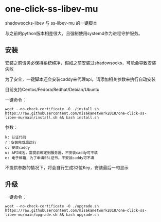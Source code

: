 # one-click-ss-libev-mu
shadowsocks-libev 与 ss-libev-mu 的一键脚本

与之前的python版本相差很大，且强制使用systemd作为进程守护服务。

## 安装

安装之前请务必保持系统纯净，假如之前安装过shadowsocks，可能会导致安装失败

为了安全，一键脚本还会安装caddy来代理api，请添加相关参数来执行自动安装

目前支持Centos/Fedora/Redhat/Debian/Ubuntu

一键命令：
```
wget --no-check-certificate -O ./install.sh https://raw.githubusercontent.com/misakanetwork2018/one-click-ss-libev-mu/main/install.sh && bash install.sh
```

参数：
```
k: 认证代码
r：安装完成后运行
c: 安装caddy
u: API域名，需提前绑定到服务器，不安装caddy可不填
e: 电子邮箱，为了申请SSL证书，不安装caddy可不填
```

不提供参数的情况下，将会自行生成32位Key，安装最后一句显示

## 升级
一键命令：
```
wget --no-check-certificate -O ./upgrade.sh https://raw.githubusercontent.com/misakanetwork2018/one-click-ss-libev-mu/main/upgrade.sh && bash upgrade.sh
```
